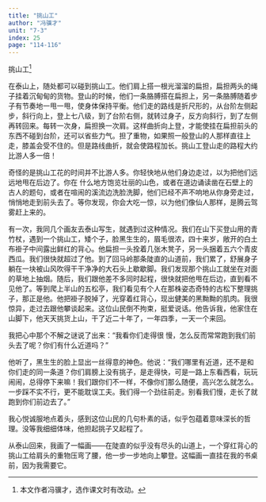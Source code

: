 ```yaml
---
title: "挑山工"
author: "冯骥才"
unit: "7-3"
index: 25
page: "114-116"
---
```


挑山工[^1]

[^1]: 本文作者冯骥才，选作课文时有改动。

在泰山上，随处都可以碰到挑山工。他们肩上搭一根光溜溜的扁担，扁担两头的绳子挂着沉甸甸的货物。登山的时候，他们一条胳膊搭在扁担上，另一条胳膊随着步子有节奏地一甩一甩，使身体保持平衡。他们走的路线是折尺形的，从台阶左侧起步，斜行向上，登上七八级，到了台阶右侧，就转过身子，反方向斜行，到了左侧再转回来。每转一次身，扁担换一次肩。这样曲折向上登，才能使挂在扁担前头的东西不碰到台阶，还可以省些力气。担了重物，如果照一般登山的人那样直往上走，膝盖会受不住的。但是路线曲折，就会使路程加长。挑山工登山走的路程大约比游人多一倍！

奇怪的是挑山工花的时间并不比游人多。你轻快地从他们身边走过，以为把他们远远地甩在后边了。你在
什么地方饱览壮丽的山色，或者在道边诵读凿在石壁上的古人的题句，或者在喧闹的溪流边洗脸洗脚，他们已经不声不响地从你身旁走过，悄悄地走到前头去了。等你发现，你会大吃一惊，以为他们像仙人那样，是腾云驾雾赶上来的。

有一次，我同几个画友去泰山写生，就遇到过这种情况。我们在山下买登山用的青竹杖，遇到一个挑山工，矮个子，脸黑生生的，眉毛很浓，四十来岁，敞开的白土布褂子中间露出鲜红的背心。他扁担一头拴着几张木凳子，另一头捆着五六个青皮西瓜。我们很快就超过了他。到了回马岭那条陡直的山道前，我们累了，舒展身子躺在一块被山风吹得干干净净的大石头上歇歇脚。我们发现那个挑山工就坐在对面的草地上抽烟。随后，我们跟他差不多同时起程，很快就把他甩在后边，直到看不见他了。等到爬上半山的五松亭，我们看见有个人在那株姿态奇特的古松下整理挑子，那正是他。他把褂子脱掉了，光穿着红背心，现出健美的黑黝黝的肌肉。我很惊异，走过去跟他攀谈起来。这位山民倒不拘束，挺爱说话。他告诉我，他家住在山脚下，他天天挑货上山，干了近二十年了，一年四季，一天一个来回。

我把心中那个不解之谜说了出来：“我看你们走得很
慢，怎么反而常常跑到我们前头去了呢？你们有什么近道吗？”

他听了，黑生生的脸上显出一丝得意的神色。他说：“我们哪里有近道，还不是和你们走的同一条道？你们肩膀上没有挑子，是走得快，可是一路上东看西看，玩玩闹闹，总得停下来嘛！我们跟你们不一样，不像你们那么随便，高兴怎么就怎么。一步踩不实不行，更不能耽误工夫。我们得一个劲往前走。别看我们慢，走长了就跑到你们前边去了。”

我心悦诚服地点着头，感到这位山民的几句朴素的话，似乎包蕴着意味深长的哲理。没等我细细体味，他担起挑子又起程了。

从泰山回来，我画了一幅画——在陡直的似乎没有尽头的山道上，一个穿红背心的挑山工给肩头的重物压弯了腰，他一步一步地向上攀登。这幅画一直挂在我的书桌前，因为我需要它。
